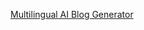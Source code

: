 [Multilingual AI Blog Generator](https://dev.to/ravi-coding/multilingual-ai-blog-generator-hugging-face-pulumi-s3-static-hosting-340d)
